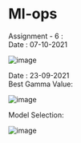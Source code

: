 # Ml-ops



Assignment - 6 : </br> 
Date : 07-10-2021</br>

![image](https://user-images.githubusercontent.com/88537096/136397537-ae2d4f47-9c41-4c9a-a03a-c9073243d37c.png)




Date : 23-09-2021 </br>
Best Gamma Value:</br>

![image](https://user-images.githubusercontent.com/88537096/133886658-7e08e1f7-9594-45e5-bdec-d662164c101a.png)

Model Selection:</br>

![image](https://user-images.githubusercontent.com/88537096/134514917-4b58462d-f50a-4049-9a87-f366ad697bdb.png)






